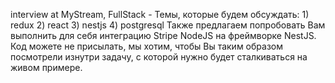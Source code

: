 interview at MyStream, FullStack - Темы, которые будем обсуждать: 1) redux 2) react 3) nestjs 4) postgresql Также предлагаем попробовать Вам выполнить для себя интеграцию Stripe NodeJS на фреймворке NestJS. Код можете не присылать, мы хотим, чтобы Вы таким образом посмотрели изнутри задачу, с которой нужно будет сталкиваться на живом примере.
